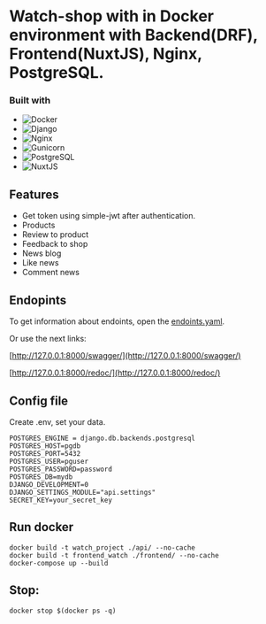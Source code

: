 # Watch-shop with in Docker environment with Backend(DRF), Frontend(NuxtJS), Nginx, PostgreSQL.

### Built with

* ![Docker][Docker]
* ![Django][Django]
* ![Nginx][Nginx]
* ![Gunicorn][Gunicorn]
* ![PostgreSQL][PostgreSQL]
* ![NuxtJS][NuxtJS]

## Features
* Get token using simple-jwt after authentication.
* Products
* Review to product
* Feedback to shop
* News blog
* Like news
* Comment news

## Endopints
To get information about endoints, open the [endoints.yaml](https://github.com/tema1998/DRF-watch-shop/blob/master/endpoints.yaml).

Or use the next links:

[http://127.0.0.1:8000/swagger/](http://127.0.0.1:8000/swagger/)

[http://127.0.0.1:8000/redoc/](http://127.0.0.1:8000/redoc/)


## Config file
Create .env, set your data.
```
POSTGRES_ENGINE = django.db.backends.postgresql
POSTGRES_HOST=pgdb
POSTGRES_PORT=5432
POSTGRES_USER=pguser
POSTGRES_PASSWORD=password
POSTGRES_DB=mydb
DJANGO_DEVELOPMENT=0
DJANGO_SETTINGS_MODULE="api.settings"
SECRET_KEY=your_secret_key
```

## Run docker
```
docker build -t watch_project ./api/ --no-cache
docker build -t frontend_watch ./frontend/ --no-cache
docker-compose up --build
```
## Stop:
```
docker stop $(docker ps -q)
```


[Docker]: https://img.shields.io/badge/docker-000000?style=for-the-badge&logo=docker&logoColor=blue
[Django]: https://img.shields.io/badge/django-000000?style=for-the-badge&logo=django&logoColor=white
[PostgreSQL]: https://img.shields.io/badge/postgresql-000000?style=for-the-badge&logo=postgresql&logoColor=blue
[Gunicorn]: https://img.shields.io/badge/gunicorn-000000?style=for-the-badge&logo=gunicorn&logoColor
[Nginx]: https://img.shields.io/badge/nginx-000000?style=for-the-badge&logo=nginx&logoColor=green
[NuxtJS]: https://img.shields.io/badge/nuxtjs-000000?style=for-the-badge&logo=javascript&logoColor
